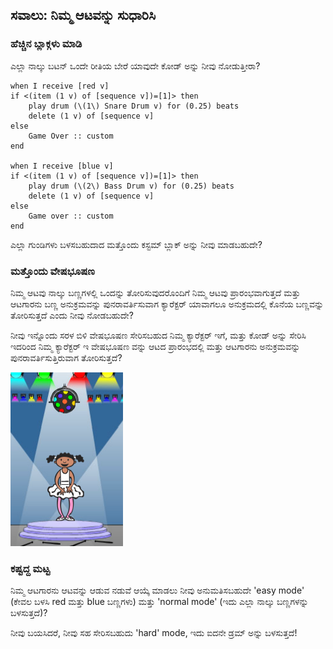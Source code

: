 ## ಸವಾಲು: ನಿಮ್ಮ ಆಟವನ್ನು ಸುಧಾರಿಸಿ

### ಹೆಚ್ಚಿನ ಬ್ಲಾಕ್ಗಳು ಮಾಡಿ

ಎಲ್ಲಾ ನಾಲ್ಕು ಬಟನ್ ಒಂದೇ ರೀತಿಯ ಬೇರೆ ಯಾವುದೇ ಕೋಡ್ ಅನ್ನು ನೀವು ನೋಡುತ್ತೀರಾ?

```blocks3
when I receive [red v]
if <(item (1 v) of [sequence v])=[1]> then
    play drum (\(1\) Snare Drum v) for (0.25) beats
    delete (1 v) of [sequence v]
else
    Game Over :: custom
end

when I receive [blue v]
if <(item (1 v) of [sequence v])=[1]> then
    play drum (\(2\) Bass Drum v) for (0.25) beats
    delete (1 v) of [sequence v]
else
    Game over :: custom
end
```

ಎಲ್ಲಾ ಗುಂಡಿಗಳು ಬಳಸಬಹುದಾದ ಮತ್ತೊಂದು ಕಸ್ಟಮ್ ಬ್ಲಾಕ್ ಅನ್ನು ನೀವು ಮಾಡಬಹುದೇ?

### ಮತ್ತೊಂದು ವೇಷಭೂಷಣ

ನಿಮ್ಮ ಆಟವು ನಾಲ್ಕು ಬಣ್ಣಗಳಲ್ಲಿ ಒಂದನ್ನು ತೋರಿಸುವುದರೊಂದಿಗೆ ನಿಮ್ಮ ಆಟವು ಪ್ರಾರಂಭವಾಗುತ್ತದೆ ಮತ್ತು ಆಟಗಾರನು ಬಣ್ಣ ಅನುಕ್ರಮವನ್ನು ಪುನರಾವರ್ತಿಸುವಾಗ ಕ್ಯಾರೆಕ್ಟರ್ ಯಾವಾಗಲೂ ಅನುಕ್ರಮದಲ್ಲಿ ಕೊನೆಯ ಬಣ್ಣವನ್ನು ತೋರಿಸುತ್ತದೆ ಎಂದು ನೀವು ನೋಡಬಹುದೇ?

ನೀವು ಇನ್ನೊಂದು ಸರಳ ಬಿಳಿ ವೇಷಭೂಷಣ ಸೇರಿಸಬಹುದ ನಿಮ್ಮ ಕ್ಯಾರೆಕ್ಟರ್ ಇಗೆ, ಮತ್ತು ಕೋಡ್ ಅನ್ನು ಸೇರಿಸಿ ಇದರಿಂದ ನಿಮ್ಮ ಕ್ಯಾರೆಕ್ಟರ್ ಇ ವೇಷಭೂಷಣ ವನ್ನು ಆಟದ ಪ್ರಾರಂಭದಲ್ಲಿ ಮತ್ತು ಆಟಗಾರನು ಅನುಕ್ರಮವನ್ನು ಪುನರಾವರ್ತಿಸುತ್ತಿರುವಾಗ ತೋರಿಸುತ್ತದೆ?

![screenshot](images/colour-white.png)

### ಕಷ್ಟದ್ದ ಮಟ್ಟ

ನಿಮ್ಮ ಆಟಗಾರನು ಆಟವನ್ನು ಆಡುವ ನಡುವೆ ಆಯ್ಕೆ ಮಾಡಲು ನೀವು ಅನುಮತಿಸಬಹುದೇ 'easy mode' (ಕೇವಲ ಬಳಸಿ red ಮತ್ತು blue ಬಣ್ಣಗಳು) ಮತ್ತು 'normal mode' (ಇದು ಎಲ್ಲಾ ನಾಲ್ಕು ಬಣ್ಣಗಳನ್ನು ಬಳಸುತ್ತದೆ)?

ನೀವು ಬಯಸಿದರೆ, ನೀವು ಸಹ ಸೇರಿಸಬಹುದು 'hard' mode, ಇದು ಐದನೇ ಡ್ರಮ್ ಅನ್ನು ಬಳಸುತ್ತದೆ!